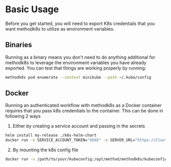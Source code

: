 # Basic Usage

Before you get started, you will need to export K8s credentials that you want methodk8s to utilize as environment variables. 

## Binaries

Running as a binary means you don't need to do anything additional for methodk8s to leverage the environment variables you have already exported. You can test that things are working properly by running:

```bash
methodk8s pod enumerate --context minikube --path ~/.kube/config
```

## Docker

Running an authenticated workflow with methodk8s as a Docker container requires that you pass k8s credentials to the container. This can be done in following 2 ways
1. Either by creating a service account and passing in the secrets

```bash
helm install my-release ./k8s-helm-chart
docker run -e SERVICE_ACCOUNT_TOKEN="XXXX" -e SERVER_URL="https://ClusterURL.com" -e CA_CERT="XXXX" methodsecurity/methodk8s
```

2. By mounting the k8s config file

```bash
docker run -v /path/to/your/kubeconfig:/opt/method/methodk8s/kubeconfig methodsecurity/methodk8s
```
